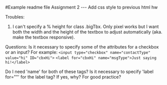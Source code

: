 #Example readme file
Assignment 2 --- Add css style to previous html hw 


Troubles:
1. I can't specify a % height for class .bigTbx. Only pixel works but I want both the width and the height of the textbox to adjust automatically (aka. make the textbox responsive). 


Questions:
Is it necessary to specify some of the attributes for a checkbox or an input? For example:
		`<input type="checkbox" name="contactType" value="hi" ID="cbxHi">`
		`<label for="cbxHi" name="msgType">Just saying hi!</label>`

Do I need 'name' for both of these tags? Is it necessary to specify 'label for=""' for the label tag? If yes, why? For good practice? 